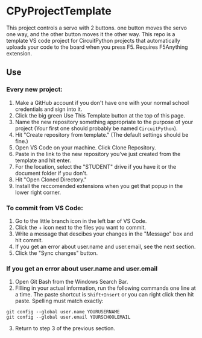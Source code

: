 # CPyProjectTemplate
This project controls a servo with 2 buttons. one button moves the servo one way, and the other button moves it the other way.
This repo is a template VS code project for CircuitPython projects that automatically uploads your code to the board when you press F5. Requires F5Anything extension.
## Use
### Every new project:
1. Make a GitHub account if you don't have one with your normal school credentials and sign into it.
2. Click the big green Use This Template button at the top of this page.
3. Name the new repository something appropriate to the purpose of your project (Your first one should probably be named `CircuitPython`).
4. Hit "Create repository from template." (The default settings should be fine.)
5. Open VS Code on your machine. Click Clone Repository.
6. Paste in the link to the new repository you've just created from the template and hit enter.
7. For the location, select the "STUDENT" drive if you have it or the document folder if you don't.
8. Hit "Open Cloned Directory."
9. Install the reccomended extensions when you get that popup in the lower right corner.
### To commit from VS Code:
1. Go to the little branch icon in the left bar of VS Code.
2. Click the + icon next  to the files you want to commit.
3. Write a message that descibes your changes in the "Message" box and hit commit.
4. If you get an error about user.name and user.email, see the next section.
5. Click the "Sync changes" button.
### If you get an error about user.name and user.email
1. Open Git Bash from the Windows Search Bar.
2. FIlling in your actual information, run the following commands one line at a time. The paste shortcut is `Shift+Insert` or you can right click then hit paste. Spelling must match exactly:
```
git config --global user.name YOURUSERNAME
git config --global user.email YOURSCHOOLEMAIL
```
3. Return to step 3 of the previous section.
